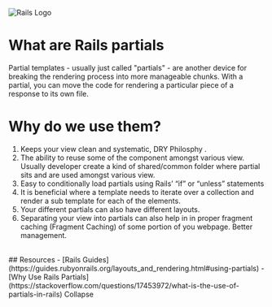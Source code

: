 ![Rails Logo](https://upload.wikimedia.org/wikipedia/commons/thumb/6/62/Ruby_On_Rails_Logo.svg/1200px-Ruby_On_Rails_Logo.svg.png)
# What are Rails partials
Partial templates - usually just called "partials" - are another device for breaking the rendering process into more manageable chunks. With a partial, you can move the code for rendering a particular piece of a response to its own file.
# Why do we use them?
1. Keeps your view clean and systematic, DRY Philosphy .
2. The ability to reuse some of the component amongst various view. Usually developer create a kind of shared/common folder where partial sits and are used amongst various view.
3. Easy to conditionally load partials using Rails’ “if” or “unless” statements
4. It is beneficial where a template needs to iterate over a collection and render a sub template for each of the elements.
5. Your different partials can also have different layouts.
6. Separating your view into partials can also help in in proper fragment caching (Fragment Caching) of some portion of you webpage. Better management.
<br>
## Resources
- [Rails Guides](https://guides.rubyonrails.org/layouts_and_rendering.html#using-partials)
- [Why Use Rails Partials](https://stackoverflow.com/questions/17453972/what-is-the-use-of-partials-in-rails)
Collapse



